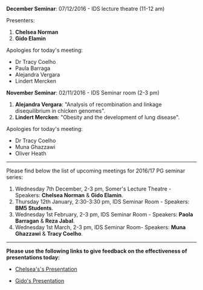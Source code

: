 **December Seminar**: 07/12/2016 - IDS lecture theatre (11-12 am)

Presenters:
1. **Chelsea Norman**
2. **Gido Elamin**

Apologies for today's meeting:
* Dr Tracy Coelho
* Paula Barraga
* Alejandra Vergara
* Lindert Mercken

**November Seminar**: 02/11/2016 - IDS Seminar room (2-3 pm)

1. **Alejandra Vergara**: "Analysis of recombination and linkage disequilibrium in chicken genomes".
2. **Lindert Mercken**: "Obesity and the development of lung disease".

Apologies for today's meeting:
* Dr Tracy Coelho
* Muna Ghazzawi
* Oliver Heath

***
Please find below the list of upcoming meetings for 2016/17 PG seminar series:

1. Wednesday 7th December, 2-3 pm, Somer's Lecture Theatre - Speakers: **Chelsea Norman** & **Gido Elamin**.
2. Thursday 12th January, 2:30-3:30 pm, IDS Seminar Room - Speakers: **BM5 Students**.
3. Wednesday 1st February, 2-3 pm, IDS Seminar Room - Speakers: **Paola Barragan** & **Reza Jabal**.
4. Wednesday 1st March, 2-3 pm, IDS Seminar Room- Speakers: **Muna Ghazzawi** & **Tracy Coelho**.

***



**Please use the following links to give feedback on the effectiveness of presentations today:**
* [Chelsea's's Presentation](https://goo.gl/forms/qgAED8ruZwIBrGSs2)

* [Gido's Presentation](https://goo.gl/forms/nlLL2bYCegD1khft1)
